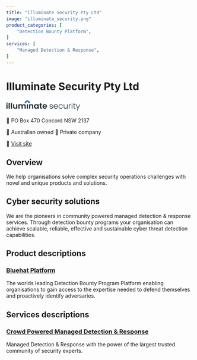 ```yaml
---
title: "Illuminate Security Pty Ltd"
image: "illuminate_security.png"
product_categories: [
    "Detection Bounty Platform",
]
services: [
    "Managed Detection & Response",
]
---
```


# Illuminate Security Pty Ltd

<img src="illuminate_security.png" width="200" />

:office: PO Box 470 Concord NSW 2137

:flags: Australian owned
:flags: Private company

:small_blue_diamond: [Visit site](https://www.illuminatesecurity.com)

## Overview

We help organisations solve complex security operations challenges with novel and unique products and solutions.

## Cyber security solutions

We are the pioneers in community powered managed detection & response services. Through detection bounty programs your organisation can achieve scalable, reliable, effective and sustainable cyber threat detection capabilities.

## Product descriptions
### [Bluehat Platform](https://www.illuminatesecurity.com/bluehat-platform)

The worlds leading Detection Bounty Program Platform enabling organisations to gain access to the expertise needed to defend themselves and proactively identify adversaries.

## Services descriptions

### [Crowd Powered Managed Detection & Response](https://www.illuminatesecurity.com/platform-use-cases)

Managed Detection & Response with the power of the largest trusted community of security experts.